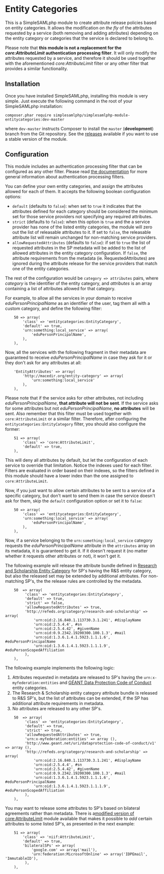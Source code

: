 Entity Categories
=================

This is a SimpleSAMLphp module to create attribute release policies based on entity categories. It allows the
modification _on the fly_ of the attributes requested by a service (both removing and adding attributes) depending on
the entity category or categories that the service is declared to belong to.

Please note that **this module is not a replacement for the _core:AttributeLimit_ authentication processing filter**. It
will only modify the attributes requested by a service, and therefore it should be used together with the aforementioned
_core:AttributeLimit_ filter or any other filter that provides a similar functionality.

Installation
------------

Once you have installed SimpleSAMLphp, installing this module is very simple. Just execute the following
command in the root of your SimpleSAMLphp installation:

```
composer.phar require simplesamlphp/simplesamlphp-module-entitycategories:dev-master
```

where `dev-master` instructs Composer to install the `master` (**development**) branch from the Git repository. See the
[releases](https://github.com/simplesamlphp/simplesamlphp-module-entitycategories/releases) available if you
want to use a stable version of the module.

Configuration
-------------

This module includes an authentication processing filter that can be configured as any other filter. Please read
[the documentation](https://simplesamlphp.org/docs/stable/simplesamlphp-authproc) for more general information about
authentication processing filters.

You can define your own entity categories, and assign the attributes allowed for each of them. It accepts the following
boolean configuration options:

* `default` (defaults to `false`): when set to `true` it indicates that the attributes defined for each category should
be considered the minimum set for those service providers not specifying any required attributes.
* `strict` (defaults to `false`): when this option is `true` and the a service provider has none of the listed
entity categories, the module will zero out the list of releasable attributes to it. If set to `false`, the
releasable attribute list will remain unchanged for non-matching service providers.
* `allowRequestedAttributes` (defaults to `false`): if set to `true` the list of requested attributes in the SP metadata
will be added to the list of allowed attributes in the entity category configuration. If `false`, the attribute
requirements from the metadata (ie. RequestedAttributes) are ignored during the attribute release for the service
providers that match one of the entity categories.

The rest of the configuration would be `category => attributes` pairs, where *category* is the identifier of the
entity category, and *attributes* is an array containing a list of attributes allowed for that category.

For example, to allow all the services in your domain to receive *eduPersonPrincipalName* as an identifier of the user,
tag them all with a custom category, and define the following filter:
```
    50 => array(
        'class' => 'entitycategories:EntityCategory',
        'default' => true,
        'urn:something:local_service' => array(
            'eduPersonPrincipalName',
        ),
    ),
```

Now, all the services with the following fragment in their metadata are guaranteed to receive *eduPersonPrincipalName*
in case they ask for it or they don't ask for any attributes at all:

```
    'EntityAttributes' => array(
        'http://macedir.org/entity-category' => array(
            'urn:something:local_service'
        ),
    ),
```

Please note that if the service asks for other attributes, not including *eduPersonPrincipalName*, **that attribute will
not be sent**. If the service asks for some attributes but not *eduPersonPrincipalName*, **no attributes** will be sent.
Also remember that this filter must be used together with `core:AttributeLimit` or a similar filter. Therefore, after
configuring the `entitycategories:EntityCategory` filter, you should also configure the former:

```
    51 => array(
        'class' => 'core:AttributeLimit',
        'default' => true,
    ),
```

This will deny all attributes by default, but let the configuration of each service to override that limitation. Notice
the indexes used for each filter. Filters are evaluated in order based on their indexes, so the filters defined in this
module should have a lower index than the one assigned to `core:AttributeLimit`.

Now, if you just want to allow certain attributes to be sent to a service of a specific category, but don't want to send
them in case the service doesn't ask for them, skip the `default` configuration option or set it to `false`:

```
    50 => array(
        'class' => 'entitycategories:EntityCategory',
        'urn:something:local_service' => array(
            'eduPersonPrincipalName',
        ),
    ),
```

Now, if a service belonging to the `urn:something:local_service` category requests the *eduPersonPrincipalName*
attribute in the `attributes` array on its metadata, it is guaranteed to get it. If it doesn't request it (no matter
whether it requests other attributes or not), it won't get it.

The following example will release the attribute bundle defined in
[Research and Scholarship Entity Category](https://refeds.org/category/research-and-scholarship) for SP's having
the R&S entity category, but also the released set may be extended by additional attributes. For non-matching SP's,
the the release rules are controlled by the metadata.

```
    50  => array(
         'class' => 'entitycategories:EntityCategory',
         'default' => true,
         'strict' => false,
         'allowRequestedAttributes' => true,
         'http://refeds.org/category/research-and-scholarship' => array(
             'urn:oid:2.16.840.1.113730.3.1.241', #displayName
             'urn:oid:2.5.4.4', #sn
             'urn:oid:2.5.4.42', #givenName
             'urn:oid:0.9.2342.19200300.100.1.3', #mail
             'urn:oid:1.3.6.1.4.1.5923.1.1.1.6', #eduPersonPrincipalName
             'urn:oid:1.3.6.1.4.1.5923.1.1.1.9', #eduPersonScopedAffiliation
         ),
    ),
```

The following example implements the following logic:

1. Attributes requested in metadata are released to SP's having the `urn:x-myfederation:entities`
and [GÉANT Data Protection Code of Conduct](http://www.geant.net/uri/dataprotection-code-of-conduct/v1)
entity categories.
2. The Research & Scholarship entity category attribute bundle is released to R&S SP's, but the
list of attributes can be extended, if the SP has additional attribute requirements in metadata.
3. No attributes are released to any other SP's.

```
    50  => array(
         'class' => 'entitycategories:EntityCategory',
         'default' => true,
         'strict' => true,
         'allowRequestedAttributes' => true,
         'urn:x-myfederation:entities' => array (),
         'http://www.geant.net/uri/dataprotection-code-of-conduct/v1' => array (),
         'http://refeds.org/category/research-and-scholarship' => array(
             'urn:oid:2.16.840.1.113730.3.1.241', #displayName
             'urn:oid:2.5.4.4', #sn
             'urn:oid:2.5.4.42', #givenName
             'urn:oid:0.9.2342.19200300.100.1.3', #mail
             'urn:oid:1.3.6.1.4.1.5923.1.1.1.6', #eduPersonPrincipalName
             'urn:oid:1.3.6.1.4.1.5923.1.1.1.9', #eduPersonScopedAffiliation
         ),
    ),
```

You may want to release some attributes to SP's based on bilateral agreements rather than metadata. There
is a[modified version of core:AttributeLimit](https://github.com/NIIF/simplesamlphp-module-attributelimit)
module available that makes it possible to *add* certain attributes to some listed SP's, as presented in
the next example:

```
    51 => array(
        'class' => 'niif:AttributeLimit',
        'default' => true,
        'bilateralSPs' => array(
            'google.com' => array('mail'),
            'urn:federation:MicrosoftOnline' => array('IDPEmail', 'ImmutableID'),
         ),
    ),
```
